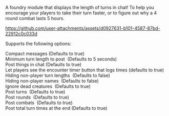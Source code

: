 A foundry module that displays the length of turns in chat! To help you encourage your players to take their turn faster, or to figure out why a 4 round combat lasts 5 hours.

https://github.com/user-attachments/assets/d0927631-b101-4587-87bd-22912c0c033d

Supports the following options:

Compact messages (Defaults to true)  
Minimum turn length to post  (Defaults to 5 seconds)  
Post things in chat (Defaults to true)  
Let players see the encounter timer button that logs times (defaults to true)  
Hiding non-player turn lengths  (Defaults to false)  
Hiding non-player names  (Defaults to false)  
Ignore dead creatures  (Defaults to true)  
Post turns  (Defaults to true)  
Post rounds  (Defaults to true)  
Post combats  (Defaults to true)  
Post total turn times at the end (Defaults to true)  
